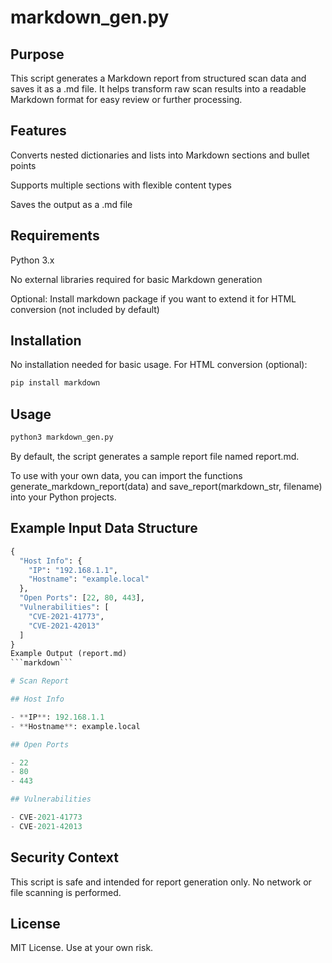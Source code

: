 # markdown_gen.py
## Purpose
This script generates a Markdown report from structured scan data and saves it as a .md file. It helps transform raw scan results into a readable Markdown format for easy review or further processing.

## Features
Converts nested dictionaries and lists into Markdown sections and bullet points

Supports multiple sections with flexible content types

Saves the output as a .md file

## Requirements
Python 3.x

No external libraries required for basic Markdown generation

Optional: Install markdown package if you want to extend it for HTML conversion (not included by default)

## Installation
No installation needed for basic usage. For HTML conversion (optional):
```bash
pip install markdown
```
## Usage
```bash
python3 markdown_gen.py
```
By default, the script generates a sample report file named report.md.

To use with your own data, you can import the functions generate_markdown_report(data) and save_report(markdown_str, filename) into your Python projects.

## Example Input Data Structure
```python
{
  "Host Info": {
    "IP": "192.168.1.1",
    "Hostname": "example.local"
  },
  "Open Ports": [22, 80, 443],
  "Vulnerabilities": [
    "CVE-2021-41773",
    "CVE-2021-42013"
  ]
}
Example Output (report.md)
```markdown```

# Scan Report

## Host Info

- **IP**: 192.168.1.1
- **Hostname**: example.local

## Open Ports

- 22
- 80
- 443

## Vulnerabilities

- CVE-2021-41773
- CVE-2021-42013
```
## Security Context
This script is safe and intended for report generation only. No network or file scanning is performed.

## License
MIT License. Use at your own risk.
